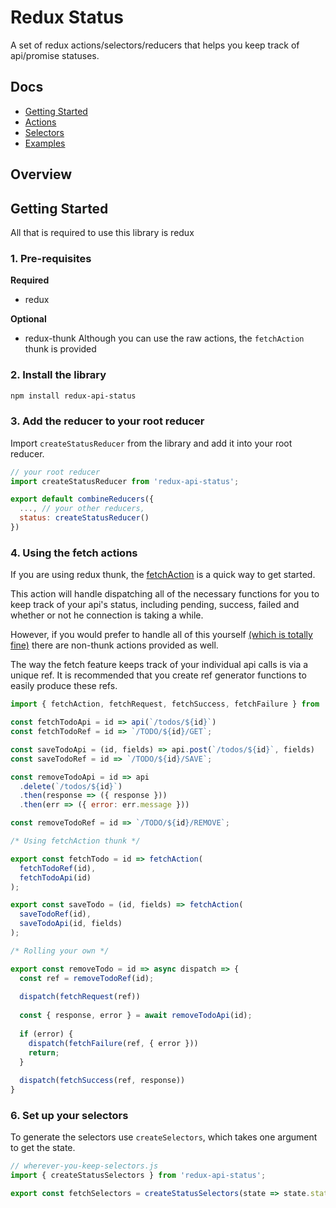 # Redux Status
A set of redux actions/selectors/reducers that helps you keep track of api/promise statuses.

## Docs
 - [Getting Started](#getting-started)
 - [Actions](docs/actions.md)
 - [Selectors](docs/selectors.md)
 - [Examples](docs/examples.md)

## Overview

## Getting Started
All that is required to use this library is redux 

### 1. Pre-requisites
**Required**
- redux

**Optional**
- redux-thunk Although you can use the raw actions, the `fetchAction` thunk is provided

### 2. Install the library
```sh
npm install redux-api-status
```

### 3. Add the reducer to your root reducer
Import `createStatusReducer` from the library and add it into your root reducer.

```js
// your root reducer
import createStatusReducer from 'redux-api-status';

export default combineReducers({
  ..., // your other reducers,
  status: createStatusReducer()
})
```

### 4. Using the fetch actions
If you are using redux thunk, the [fetchAction](docs/fetch-api.md#fetchactionref-promise-optimistic-thunk) is a quick way to get started.

This action will handle dispatching all of the necessary functions for you to keep track of your api's status, including pending, success, failed and whether or not he connection is taking a while.
 
However, if you would prefer to handle all of this yourself [(which is totally fine)](docs/examples.md#making-api-calls-your-own-way) there are non-thunk actions provided as well.

The way the fetch feature keeps track of your individual api calls is via a unique ref.
It is recommended that you create ref generator functions to easily produce these refs.

```js
import { fetchAction, fetchRequest, fetchSuccess, fetchFailure } from 'redux-api-status/actions';

const fetchTodoApi = id => api(`/todos/${id}`)
const fetchTodoRef = id => `/TODO/${id}/GET`;

const saveTodoApi = (id, fields) => api.post(`/todos/${id}`, fields)
const saveTodoRef = id => `/TODO/${id}/SAVE`;

const removeTodoApi = id => api
  .delete(`/todos/${id}`)
  .then(response => ({ response }))
  .then(err => ({ error: err.message }))

const removeTodoRef = id => `/TODO/${id}/REMOVE`;

/* Using fetchAction thunk */

export const fetchTodo = id => fetchAction(
  fetchTodoRef(id),
  fetchTodoApi(id)
);

export const saveTodo = (id, fields) => fetchAction(
  saveTodoRef(id),
  saveTodoApi(id, fields)
);

/* Rolling your own */

export const removeTodo = id => async dispatch => {
  const ref = removeTodoRef(id);
  
  dispatch(fetchRequest(ref))
  
  const { response, error } = await removeTodoApi(id);
  
  if (error) {
    dispatch(fetchFailure(ref, { error }))
    return;
  }
  
  dispatch(fetchSuccess(ref, response))
}
```

### 6. Set up your selectors
To generate the selectors use `createSelectors`, which takes one argument to get the state.   

```js
// wherever-you-keep-selectors.js
import { createStatusSelectors } from 'redux-api-status';

export const fetchSelectors = createStatusSelectors(state => state.status);
```
